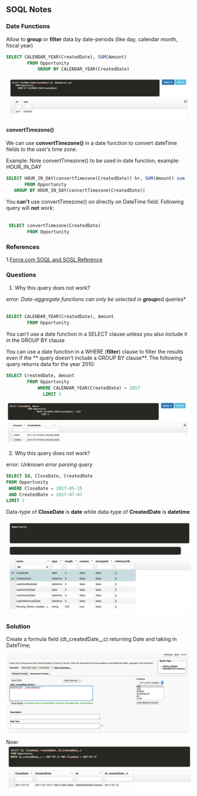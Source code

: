 ## SOQL Notes


### Date Functions

Allow to **group** or **filter** data by date-periods  (like day, calendar month, fiscal year)

```sql
SELECT CALENDAR_YEAR(CreatedDate), SUM(Amount)
		FROM Opportunity
			GROUP BY CALENDAR_YEAR(CreatedDate)

```

![](./img/cal-year-sum-1.png)

#### convertTimezone()

We can use **convertTimezone()** in a date function to convert dateTime fields to the user’s time zone.
 
 Example: Note convertTimezone() to be used in date function, example: HOUR_IN_DAY
 
 ```sql
 SELECT HOUR_IN_DAY(convertTimezone(CreatedDate)) hr, SUM(Amount) sum
		FROM Opportunity
	GROUP BY HOUR_IN_DAY(convertTimezone(CreatedDate))
 ```
 
 You **can't** use convertTimezone() on directly on DateTime field. Following query will **not** work:
 
```sql

 SELECT convertTimezone(CreatedDate)
		FROM Opportunity
```



### References

1.[Force.com SOQL and SOSL Reference](https://developer.salesforce.com/docs/atlas.en-us.soql_sosl.meta/soql_sosl/sforce_api_calls_soql_select_date_functions.htm)


### Questions

1. Why this query does not work?

error: *Date-aggregate functions can only be selected in **group***ed queries*

```sql

SELECT CALENDAR_YEAR(CreatedDate), Amount
		FROM Opportunity
```

You can't use a date function in a SELECT clause unless you also include it in the GROUP BY clause

You can use a date function in a WHERE (**filter**) clause to filter the results even if the ** query doesn't include a GROUP BY clause**. The following query returns data for the year 2010:

```sql
SELECT CreatedDate, Amount
		FROM Opportunity
			WHERE CALENDAR_YEAR(CreatedDate) = 2017
			  LIMIT 2
```

![Filter by year](./img/filter-by-year.png)


2. Why this query does not work?

error: *Unknown error parsing query*

```sql
SELECT Id, CloseDate, CreatedDate
FROM Opportunity  
 WHERE CloseDate = 2017-05-15
 AND CreatedDate = 2017-07-07
LIMIT 2
```

Data-type of **CloseDate** is **date** while data-type of **CreatedDate** is **datetime**

![Describe of Oppty](./img/desc_oppty.png)



### Solution

Create a formula field (dt_createdDate__c) returning Date and taking in DateTime;

![](./img/datavalue_formula.png)



Now:
![date converted query](./img/date_converted_query.png)








